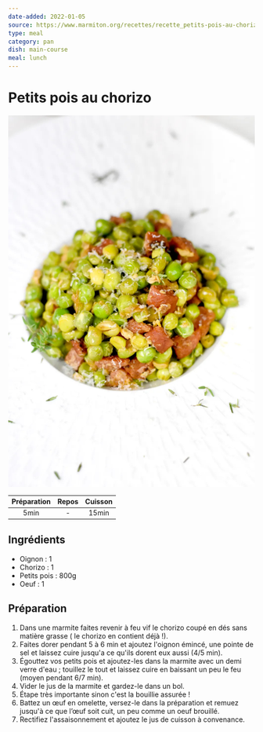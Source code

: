 ```yaml
---
date-added: 2022-01-05
source: https://www.marmiton.org/recettes/recette_petits-pois-au-chorizo_46854.aspx
type: meal
category: pan
dish: main-course
meal: lunch
---
```


# Petits pois au chorizo

![](images/Petits%20pois%20au%20chorizo.jpg)

| Préparation | Repos | Cuisson |
|:-----------:|:-----:|:-------:|
|    5min     |   -   |  15min  |

## Ingrédients

- Oignon : 1
- Chorizo : 1
- Petits pois : 800g
- Oeuf : 1

## Préparation

1. Dans une marmite faites revenir à feu vif le chorizo coupé en dés sans matière grasse ( le chorizo en contient déjà !).
2. Faites dorer pendant 5 à 6 min et ajoutez l'oignon émincé, une pointe de sel et laissez cuire jusqu'a ce qu'ils dorent eux aussi (4/5 min).
3. Égouttez vos petits pois et ajoutez-les dans la marmite avec un demi verre d'eau ; touillez le tout et laissez cuire en baissant un peu le feu (moyen pendant 6/7 min).
4. Vider le jus de la marmite et gardez-le dans un bol.
5. Étape très importante sinon c'est la bouillie assurée !
6. Battez un œuf en omelette, versez-le dans la préparation et remuez jusqu'à ce que l’œuf soit cuit, un peu comme un oeuf brouillé.
7. Rectifiez l'assaisonnement et ajoutez le jus de cuisson à convenance.
